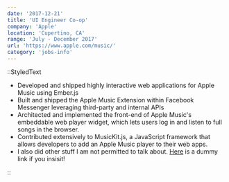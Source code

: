 ```yaml
---
date: '2017-12-21'
title: 'UI Engineer Co-op'
company: 'Apple'
location: 'Cupertino, CA'
range: 'July - December 2017'
url: 'https://www.apple.com/music/'
category: 'jobs-info'
---
```

::StyledText

  - Developed and shipped highly interactive web applications
    for Apple Music using Ember.js
  - Built and shipped the Apple Music Extension within
    Facebook Messenger leveraging third-party and internal APIs
  - Architected and implemented the front-end of
    Apple Music's embeddable web player widget,
    which lets users log in and listen to full songs in the browser.
  - Contributed extensively to MusicKit.js,
    a JavaScript framework that allows developers to add
    an Apple Music player to their web apps.
  - I also did other stuff I am not permitted to talk about.
    [Here](/) is a dummy link if you insisit!

::
